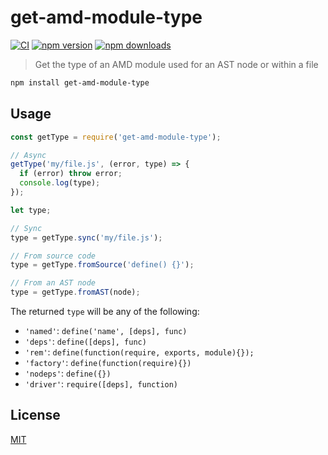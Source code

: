 # get-amd-module-type

[![CI](https://img.shields.io/github/actions/workflow/status/dependents/node-get-amd-module-type/ci.yml?branch=main&label=CI&logo=github)](https://github.com/dependents/node-get-amd-module-type/actions/workflows/ci.yml?query=branch%3Amain)
[![npm version](https://img.shields.io/npm/v/get-amd-module-type?logo=npm&logoColor=fff)](https://www.npmjs.com/package/get-amd-module-type)
[![npm downloads](https://img.shields.io/npm/dm/get-amd-module-type)](https://www.npmjs.com/package/get-amd-module-type)

> Get the type of an AMD module used for an AST node or within a file

```sh
npm install get-amd-module-type
```

## Usage

```js
const getType = require('get-amd-module-type');

// Async
getType('my/file.js', (error, type) => {
  if (error) throw error;
  console.log(type);
});

let type;

// Sync
type = getType.sync('my/file.js');

// From source code
type = getType.fromSource('define() {}');

// From an AST node
type = getType.fromAST(node);
```

The returned `type` will be any of the following:

* `'named'`: `define('name', [deps], func)`
* `'deps'`: `define([deps], func)`
* `'rem'`: `define(function(require, exports, module){});`
* `'factory'`: `define(function(require){})`
* `'nodeps'`: `define({})`
* `'driver'`: `require([deps], function)`

## License

[MIT](LICENSE)
